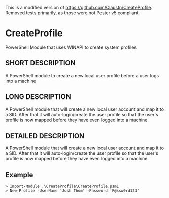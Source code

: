 
This is a modified version of https://github.com/Claustn/CreateProfile.
Removed tests primarily, as those were not Pester v5 compliant.

# CreateProfile
PowerShell Module that uses WINAPI to create system profiles

## SHORT DESCRIPTION
A PowerShell module to create a new local user profile before a user logs into a machine

## LONG DESCRIPTION
A PowerShell module that will create a new local user account and map it to a SID.  After that it will auto-login/create the user profile so that the user's profile is now mapped before they have even logged into a machine.

## DETAILED DESCRIPTION
A PowerShell module that will create a new local user account and map it to a SID.  After that it will auto-login/create the user profile so that the user's profile is now mapped before they have even logged into a machine.

## Example

```
> Import-Module .\CreateProfile\CreateProfile.psm1
> New-Profile -UserName 'Josh Thom' -Password 'P@ssw0rd123'
```